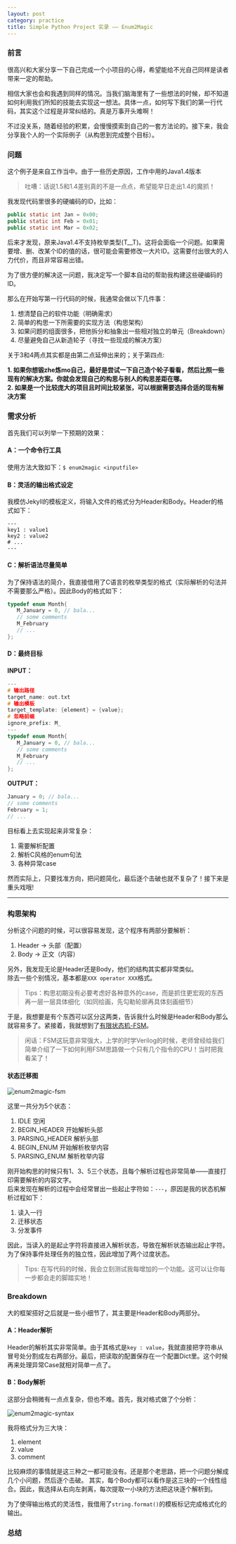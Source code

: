 ```yaml
---
layout: post
category: practice
title: Simple Python Project 实录 —— Enum2Magic
---
```

### 前言
很高兴和大家分享一下自己完成一个小项目的心得，希望能给不光自己同样是读者带来一定的帮助。

相信大家也会和我遇到同样的情况。当我们脑海里有了一些想法的时候，却不知道如何利用我们所知的技能去实现这一想法。具体一点，如何写下我们的第一行代码，其实这个过程是非常纠结的。真是万事开头难啊！

不过没关系，随着经验的积累，会慢慢摸索到自己的一套方法论的。接下来，我会分享我个人的一个实际例子（从构思到完成整个目标）。

### 问题
这个例子是来自工作当中。由于一些历史原因，工作中用的Java1.4版本

> 吐嘈：话说1.5和1.4差别真的不是一点点，希望能早日走出1.4的魔抓！

我发现代码里很多的硬编码的ID，比如：

```java
public static int Jan = 0x00;
public static int Feb = 0x01;
public static int Mar = 0x02;
```

后来才发现，原来Java1.4不支持枚举类型(T__T)。这将会面临一个问题。如果需要增、删、改某个ID的值的话，很可能会需要修改一大片ID。这需要付出很大的人力代价，而且非常容易出错。

为了很方便的解决这一问题，我决定写一个脚本自动的帮助我构建这些硬编码的ID。

那么在开始写第一行代码的时候，我通常会做以下几件事：

1. 想清楚自己的软件功能（明确需求）
2. 简单的构思一下所需要的实现方法（构思架构）
3. 如果问题的组面很多，把他拆分和抽象出一些相对独立的单元（Breakdown）
4. 尽量避免自己从新造轮子（寻找一些现成的解决方案）

关于3和4两点其实都是由第二点延伸出来的；关于第四点:

**1. 如果你想锻zhe炼mo自己，最好是尝试一下自己造个轮子看看，然后比照一些现有的解决方案。你就会发现自己的构思与别人的构思差距在哪。**  
**2. 如果是一个比较庞大的项目且时间比较紧张，可以根据需要选择合适的现有解决方案**

### 需求分析
首先我们可以列举一下预期的效果：

#### A：一个命令行工具
使用方法大致如下：`$ enum2magic <inputfile>`

#### B：灵活的输出格式设定
我模仿Jekyll的模板定义，将输入文件的格式分为Header和Body。Header的格式如下：

```text
---
key1 : value1
key2 : value2
# ...
---
```

#### C：解析语法尽量简单
为了保持语法的简介，我直接借用了C语言的枚举类型的格式（实际解析的句法并不需要那么严格）。因此Body的格式如下：

```c
typedef enum Month{
   M_January = 0, // bala...
   // some comments
   M_February
   // ...
};
```
#### D：最终目标
**INPUT：**

```c
---
# 输出路径
target_name: out.txt
# 输出模板
target_template: {element} = {value};
# 忽略前缀
ignore_prefix: M_
---
typedef enum Month{
   M_January = 0, // bala...
   // some comments
   M_February
   // ...
};
```
**OUTPUT：**

```c
January = 0; // bala...
// some comments
February = 1;
// ...
```
目标看上去实现起来非常复杂：

1. 需要解析配置
2. 解析C风格的enum句法
3. 各种异常case

然而实际上，只要找准方向，把问题简化，最后逐个击破也就不复杂了！接下来是重头戏哦!

---

### 构思架构
分析这个问题的时候，可以很容易发现，这个程序有两部分要解析：

1. Header -> 头部（配置）
2. Body -> 正文（内容）

另外，我发现无论是Header还是Body，他们的结构其实都非常类似。  
除去一些个别情况，基本都是`XXX operator XXX`格式。

> Tips：构思初期没有必要考虑好各种意外的case，而是抓住更宏观的东西再一层一层具体细化（如同绘画，先勾勒轮廓再具体刻画细节）

于是，我想要是有个东西可以区分这两类，告诉我什么时候是Header和Body那么就容易多了。紧接着，我就想到了[有限状态机-FSM](http://zh.wikipedia.org/wiki/%E6%9C%89%E9%99%90%E7%8A%B6%E6%80%81%E6%9C%BA)。

> 闲话：FSM这玩意非常强大，上学的时学Verilog的时候，老师曾经给我们简单介绍了一下如何利用FSM思路做一个只有几个指令的CPU！当时把我看呆了！

#### 状态迁移图

![enum2magic-fsm]({{site.baseurl}}/public/blog-images/enum2magic-fsm.png)

这里一共分为5个状态：

1. IDLE 空闲
2. BEGIN_HEADER 开始解析头部
3. PARSING_HEADER 解析头部
4. BEGIN_ENUM 开始解析枚举内容
5. PARSING_ENUM 解析枚举内容

刚开始构思的时候只有1、3、5三个状态，且每个解析过程也非常简单——直接打印需要解析的内容文字。  
后来发现在解析的过程中会经常冒出一些起止字符如：`---`，原因是我的状态机解析过程如下：

1. 读入一行
2. 迁移状态
3. 分发事件

因此，当读入的是起止字符将直接进入解析状态，导致在解析状态输出起止字符。为了保持事件处理任务的独立性，因此增加了两个过度状态。

> Tips: 在写代码的时候，我会立刻测试我每增加的一个功能。这可以让你每一步都会走的脚踏实地！

### Breakdown

大的框架搭好之后就是一些小细节了，其主要是Header和Body两部分。

#### A：Header解析

Header的解析其实非常简单。由于其格式是`key : value`，我就直接把字符串从冒号处分割成左右两部分。最后，把读取的配置保存在一个配置Dict里。这个时候再来处理异常Case就相对简单一点了。

#### B：Body解析

这部分会稍微有一点点复杂，但也不难。首先，我对格式做了个分析：

![enum2magic-syntax]({{site.baseurl}}/public/blog-images/enum2magic-syntax.png)

我将格式分为三大块：

1. element
2. value
3. comment

比较麻烦的事情就是这三种之一都可能没有。还是那个老思路，把一个问题分解成几个小问题，然后逐个击破。
其实，每个Body都可以看作是这三块的一个线性组合。因此，我选择从右向左剥离，每次提取一小块的方法把这块逐个解析到。

为了使得输出格式的灵活性，我借用了`string.format()`的模板标记完成格式化的输出。

### 总结

